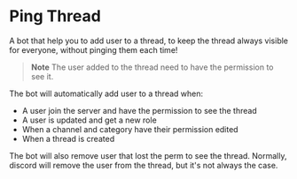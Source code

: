 # Ping Thread

A bot that help you to add user to a thread, to keep the thread always visible for everyone, without pinging them each time!

> **Note**
> The user added to the thread need to have the permission to see it.

The bot will automatically add user to a thread when: 
- A user join the server and have the permission to see the thread
- A user is updated and get a new role
- When a channel and category have their permission edited
- When a thread is created

The bot will also remove user that lost the perm to see the thread. Normally, discord will remove the user from the thread, but it's not always the case.
